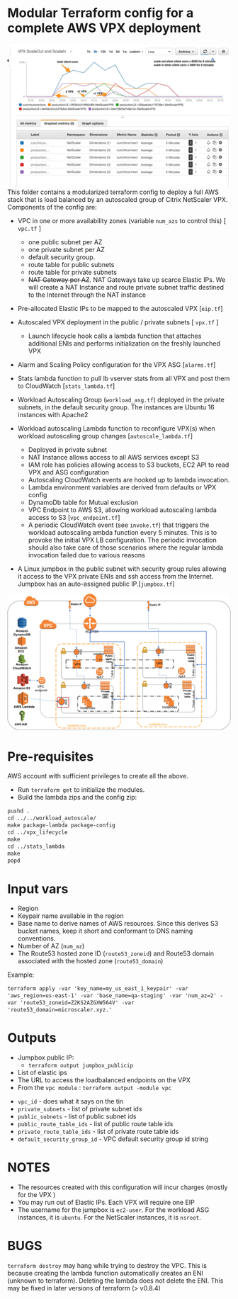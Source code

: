 # Modular Terraform config for a complete AWS VPX deployment
<img src="../../docs/vpx_scaleout_scalein.png" width="720"/>
This folder contains a modularized terraform config to deploy a full AWS stack that is load balanced by an autoscaled group of Citrix NetScaler VPX.
Components of the config are:

* VPC in one or more availability zones (variable `num_azs` to control this) [ `vpc.tf` ]
    - one public subnet per AZ
    - one private subnet  per AZ
    - default security group. 
    - route table for public subnets
    - route table for private subnets
    - ~~NAT Gateway per AZ~~. NAT Gateways take up scarce Elastic IPs. We will create a NAT Instance and route private subnet traffic destined to the Internet through the NAT instance

* Pre-allocated Elastic IPs to be mapped to the autoscaled VPX [`eip.tf`]
* Autoscaled VPX deployment in the public / private subnets  [ `vpx.tf` ]
    - Launch lifecycle hook calls a lambda function that attaches additional ENIs and performs initialization on the freshly launched VPX
* Alarm and Scaling Policy configuration for the VPX ASG [`alarms.tf`]
* Stats lambda function to pull lb vserver stats from all VPX and post them to CloudWatch [`stats_lambda.tf`]
* Workload Autoscaling Group (`workload_asg.tf`) deployed in the private subnets, in the default security group. The instances are Ubuntu 16 instances with Apache2
* Workload autoscaling Lambda function to reconfigure  VPX(s) when workload autoscaling group changes [`autoscale_lambda.tf`]
	- Deployed in private subnet 
	- NAT Instance allows access to all AWS services except S3
	- IAM role has policies allowing access to S3 buckets, EC2 API to read VPX and ASG configuration
	- Autoscaling CloudWatch events are hooked up to lambda invocation.
	- Lambda environment variables are derived from defaults or VPX config
	- DynamoDb table for Mutual exclusion
	- VPC Endpoint to AWS S3, allowing workload autoscaling lambda access to S3 [`vpc_endpoint.tf`]
	- A periodic CloudWatch event (see `invoke.tf`) that triggers the workload autoscaling ambda function every 5 minutes. This is to provoke the initial VPX LB configuration.  The periodic invocation should also take care of those scenarios where the regular lambda invocation failed due to various reasons 
* A Linux jumpbox in the public subnet with security group rules allowing it access to the VPX private ENIs and ssh access from the Internet. Jumpbox has an auto-assigned public IP.[`jumpbox.tf`]

<img src="../../docs/vpx_autoscale.png" width="720"/>

# Pre-requisites
AWS account with sufficient privileges to create all the above.
 
* Run `terraform get` to initialize the modules.
* Build the lambda zips and the config zip:


```
pushd .
cd ../../workload_autoscale/
make package-lambda package-config
cd ../vpx_lifecycle
make
cd ../stats_lambda
make
popd

```

# Input vars
* Region
* Keypair name available in the region 
* Base name to derive names of AWS resources. Since this derives S3 bucket names, keep it short and conformant to DNS naming conventions.
* Number of AZ (`num_az`)
* The Route53 hosted zone ID (`route53_zoneid`) and Route53 domain associated with the hosted zone (`route53_domain`)

Example:

```
terraform apply -var 'key_name=my_us_east_1_keypair' -var 'aws_region=us-east-1' -var 'base_name=qa-staging' -var 'num_az=2' -var 'route53_zoneid=Z2KS2AZGXW564V' -var 'route53_domain=microscaler.xyz.'

```

# Outputs
* Jumpbox public IP:
  - `terraform output jumpbox_publicip`
* List of elastic ips
* The URL to access the loadbalanced endpoints on the VPX
* From the `vpc module` : `terraform output -module vpc`
 - `vpc_id` - does what it says on the tin
 - `private_subnets` - list of private subnet ids
 - `public_subnets` - list of public subnet ids
 - `public_route_table_ids` - list of public route table ids
 - `private_route_table_ids` - list of private route table ids
 - `default_security_group_id` - VPC default security group id string


# NOTES
* The resources created with this configuration will incur charges (mostly for the VPX )
* You may run out of Elastic IPs. Each VPX will require one EIP
* The username for the jumpbox is `ec2-user`. For the workload ASG instances, it is `ubuntu`. For the NetScaler instances, it is `nsroot`.

# BUGS
`terraform destroy` may hang while trying to destroy the VPC. This is because creating the lambda function automatically creates an ENI (unknown to terraform). Deleting the lambda does not delete the ENI. This may be fixed in later versions of terraform (> v0.8.4)
